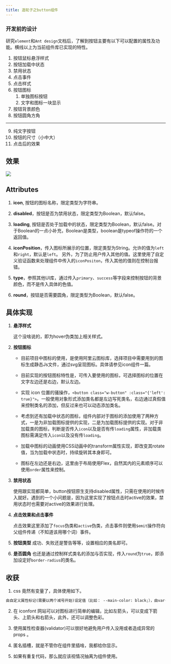 ```yaml
---
title: 造轮子之button组件
---
```

### 开发前的设计
研究`element`和`Ant design`文档后，了解到按钮主要有以下可以配置的属性及功能。横线以上为当前组件库已实现的特性。
1. 按钮鼠标悬浮样式
2. 按钮加载中状态
3. 禁用状态
4. 点击事件
5. 点击样式
6. 按钮图标
   1. 单独图标按钮
   2. 文字和图标一块显示
7. 按钮背景颜色
8. 按钮圆角方角
---
9. 纯文字按钮
10. 按钮的尺寸（小中大）
11. 点击后的效果

## 效果
![](https://i.loli.net/2020/08/23/693B2DiJM1XTbcf.gif)

## Attributes
1. **icon**, 按钮的图标名称，限定类型为字符串。

2. **disabled**，按钮是否为禁用状态，限定类型为Boolean，默认false。

3. **loading**, 按钮是否处于加载中的状态，限定类型为Boolean，默认false。对于Boolean的一点小补充，Boolean是类型，boolean是typeof操作符的一个返回值。

4. **iconPosition**，传入图标所展示的位置，限定类型为String。允许的值为`left`和`right`，默认是`left`。
另外，为了防止用户传入其他的值。这里使用了自定义验证函数来处理组件中传入的`iconPositon`，传入其他的值则在控制台报错。

5. **type**，参照其他UI库，通过传入`primary`、`success`等字段来控制按钮的背景颜色，而不是传入具体的色值。

6. **round**，按钮是否需要圆角，限定类型为Boolean，默认false。


## 具体实现
1. **悬浮样式**

   这个没啥说的，即为hover伪类加上相关样式。

2. **按钮图标**

   - 目前项目中图标的使用，是使用阿里云图标库，选择项目中需要用到的图标生成静态Js文件，通过svg呈现图标。具体请参见icon组件一篇。

   - 目前实现的按钮图标特性是，可传入要使用的图标，可选择图标的位置在文字左边还是右边，默认左边。

   - 实现 icon 位置的骚操作，`<button class="w-button" :class="{'left': true}">`。一般使用对象形式添加类名都是左边写死类名，右边通过真假值来控制类名的添加，但反过来也可以动态添加类名。

   - 考虑到还有加载中状态的图标，组件内部对于图标的添加使用了两种方式，一是为非加载图标提供的实现，二是为加载图标提供的实现。对于非加载类的图标，判断是否传入`icon`以及是否有传`loading`属性，非加载类图标需满足传入`icon`以及没有传`loading`。

   - 加载中图标的动画使用CSS动画中的transform属性实现，即改变其rotate值，当为加载中状态时，持续旋转其本身即可。

   - 图标在左边还是右边，这里由于布局使用Flex，自然其内的元素顺序可以使用`order`属性来控制。
   
3. **禁用状态**

   使用跟实现都简单，button按钮原生支持disabled属性，只需在使用的时候传入就好。遇到的一个小问题是，因为这里实现了按钮点击时active的效果，禁用状态时也需要对active的效果进行处理。

4. **点击效果和点击事件**

   点击效果这里添加了`focus`伪类和`active`伪类，点击事件则使用`$emit`操作符向父组件传递（不知道该用哪个词）事件。

5. **按钮类型**
   成功、失败还是警告等等，设置相应的类名即可。
   
6. **是否圆角**
   也还是通过控制样式类名的添加与否实现，传入`round`为`true`，即添加设定好`border-radius`的类名。


## 收获

1. css 竟然有变量了，具体使用如下。
```markdown
由自定义属性标记(需要以两个减号开始)设定值（比如： --main-color: black;），由var() 函数来获取值（比如： color: var(--main-color);）
```

2. 在 iconfont 网站可以对图标进行简单的编辑，比如左箭头，可以变成下箭头、上箭头和右箭头，此外，还可以调整色彩。

3. 使用属性检查器(validator)可以很好地避免用户传入没用或者造成异常的 props 。

4. 匿名插槽，就是不管你在组件里插啥，我都给你显示。

5. 如果有重复代码，那么就应该视情况抽离为组件使用。